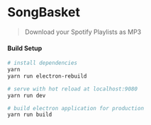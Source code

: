 # SongBasket

> Download your Spotify Playlists as MP3

#### Build Setup

``` bash
# install dependencies
yarn
yarn run electron-rebuild

# serve with hot reload at localhost:9080
yarn run dev

# build electron application for production
yarn run build
